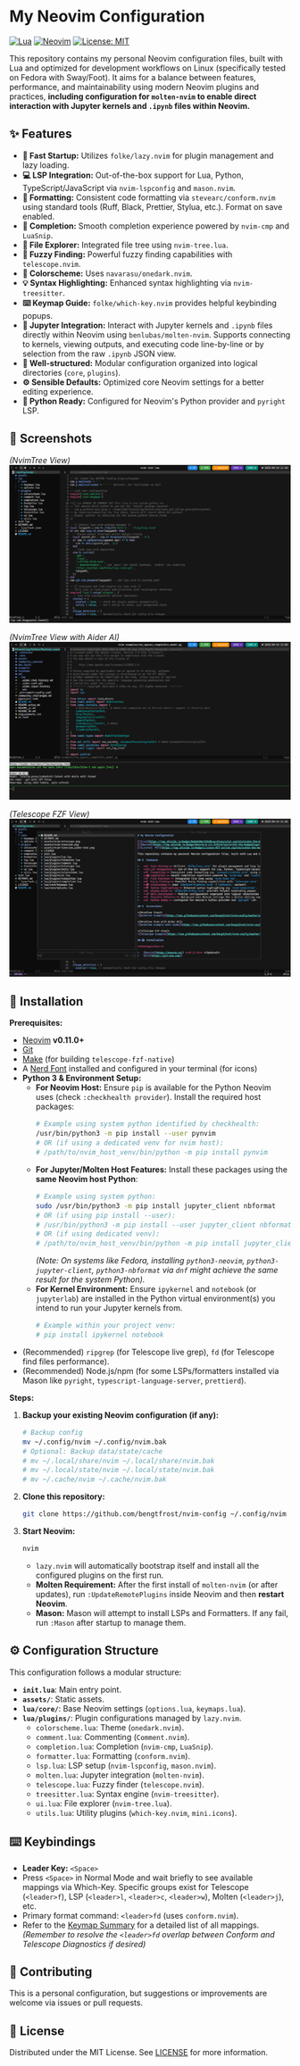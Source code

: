 # My Neovim Configuration

[![Lua](https://img.shields.io/badge/Made%20with%20Lua-blueviolet.svg?style=for-the-badge&logo=lua)](https://lua.org)
[![Neovim](https://img.shields.io/badge/Neovim-0.11+-57A143?style=for-the-badge&logo=neovim&logoColor=white)](https://neovim.io/)
[![License: MIT](https://img.shields.io/badge/License-MIT-yellow.svg?style=for-the-badge)](https://opensource.org/licenses/MIT)

This repository contains my personal Neovim configuration files, built with Lua and optimized for development workflows on Linux (specifically tested on Fedora with Sway/Foot). It aims for a balance between features, performance, and maintainability using modern Neovim plugins and practices, **including configuration for `molten-nvim` to enable direct interaction with Jupyter kernels and `.ipynb` files within Neovim.**

## ✨ Features

*   **🚀 Fast Startup:** Utilizes `folke/lazy.nvim` for plugin management and lazy loading.
*   **💻 LSP Integration:** Out-of-the-box support for Lua, Python, TypeScript/JavaScript via `nvim-lspconfig` and `mason.nvim`.
*   **💅 Formatting:** Consistent code formatting via `stevearc/conform.nvim` using standard tools (Ruff, Black, Prettier, Stylua, etc.). Format on save enabled.
*   **🤖 Completion:** Smooth completion experience powered by `nvim-cmp` and `LuaSnip`.
*   **🌳 File Explorer:** Integrated file tree using `nvim-tree.lua`.
*   **🔭 Fuzzy Finding:** Powerful fuzzy finding capabilities with `telescope.nvim`.
*   **🎨 Colorscheme:** Uses `navarasu/onedark.nvim`.
*   **💡 Syntax Highlighting:** Enhanced syntax highlighting via `nvim-treesitter`.
*   **⌨️ Keymap Guide:** `folke/which-key.nvim` provides helpful keybinding popups.
*   **📓 Jupyter Integration:** Interact with Jupyter kernels and `.ipynb` files directly within Neovim using `benlubas/molten-nvim`. Supports connecting to kernels, viewing outputs, and executing code line-by-line or by selection from the raw `.ipynb` JSON view.
*   **🔧 Well-structured:** Modular configuration organized into logical directories (`core`, `plugins`).
*   **⚙️ Sensible Defaults:** Optimized core Neovim settings for a better editing experience.
*   **🐍 Python Ready:** Configured for Neovim's Python provider and `pyright` LSP.

## 📸 Screenshots

*(NvimTree View)*
![NvimTree Example](https://raw.githubusercontent.com/bengtfrost/nvim-config/master/assets/nvim-treeview.png)

*(NvimTree View with Aider AI)*
![NvimTree Example with Aider](https://raw.githubusercontent.com/bengtfrost/nvim-config/master/assets/nvim-treeview_aider-chat.png)

*(Telescope FZF View)*
![Telescope Example](https://raw.githubusercontent.com/bengtfrost/nvim-config/master/assets/nvim-telescope.png)

## 💾 Installation

**Prerequisites:**

*   [Neovim](https://neovim.io/) **v0.11.0+**
*   [Git](https://git-scm.com/)
*   [Make](https://www.gnu.org/software/make/) (for building `telescope-fzf-native`)
*   A [Nerd Font](https://www.nerdfonts.com/) installed and configured in your terminal (for icons)
*   **Python 3 & Environment Setup:**
    *   **For Neovim Host:** Ensure `pip` is available for the Python Neovim uses (check `:checkhealth provider`). Install the required host packages:
        ```bash
        # Example using system python identified by checkhealth:
        /usr/bin/python3 -m pip install --user pynvim
        # OR (if using a dedicated venv for nvim host):
        # /path/to/nvim_host_venv/bin/python -m pip install pynvim
        ```
    *   **For Jupyter/Molten Host Features:** Install these packages using the **same Neovim host Python**:
        ```bash
        # Example using system python:
        sudo /usr/bin/python3 -m pip install jupyter_client nbformat
        # OR (if using pip install --user):
        # /usr/bin/python3 -m pip install --user jupyter_client nbformat
        # OR (if using dedicated venv):
        # /path/to/nvim_host_venv/bin/python -m pip install jupyter_client nbformat
        ```
        *(Note: On systems like Fedora, installing `python3-neovim`, `python3-jupyter-client`, `python3-nbformat` via `dnf` might achieve the same result for the system Python).*
    *   **For Kernel Environment:** Ensure `ipykernel` and `notebook` (or `jupyterlab`) are installed in the Python virtual environment(s) you intend to run your Jupyter kernels from.
        ```bash
        # Example within your project venv:
        # pip install ipykernel notebook
        ```
*   (Recommended) `ripgrep` (for Telescope live grep), `fd` (for Telescope find files performance).
*   (Recommended) Node.js/npm (for some LSPs/formatters installed via Mason like `pyright`, `typescript-language-server`, `prettierd`).

**Steps:**

1.  **Backup your existing Neovim configuration (if any):**
    ```bash
    # Backup config
    mv ~/.config/nvim ~/.config/nvim.bak
    # Optional: Backup data/state/cache
    # mv ~/.local/share/nvim ~/.local/share/nvim.bak
    # mv ~/.local/state/nvim ~/.local/state/nvim.bak
    # mv ~/.cache/nvim ~/.cache/nvim.bak
    ```

2.  **Clone this repository:**
    ```bash
    git clone https://github.com/bengtfrost/nvim-config ~/.config/nvim
    ```

3.  **Start Neovim:**
    ```bash
    nvim
    ```
    *   `lazy.nvim` will automatically bootstrap itself and install all the configured plugins on the first run.
    *   **Molten Requirement:** After the first install of `molten-nvim` (or after updates), run `:UpdateRemotePlugins` inside Neovim and then **restart Neovim**.
    *   **Mason:** Mason will attempt to install LSPs and Formatters. If any fail, run `:Mason` after startup to manage them.

## ⚙️ Configuration Structure

This configuration follows a modular structure:

*   **`init.lua`**: Main entry point.
*   **`assets/`**: Static assets.
*   **`lua/core/`**: Base Neovim settings (`options.lua`, `keymaps.lua`).
*   **`lua/plugins/`**: Plugin configurations managed by `lazy.nvim`.
    *   `colorscheme.lua`: Theme (`onedark.nvim`).
    *   `comment.lua`: Commenting (`Comment.nvim`).
    *   `completion.lua`: Completion (`nvim-cmp`, `LuaSnip`).
    *   `formatter.lua`: Formatting (`conform.nvim`).
    *   `lsp.lua`: LSP setup (`nvim-lspconfig`, `mason.nvim`).
    *   `molten.lua`: Jupyter integration (`molten-nvim`).
    *   `telescope.lua`: Fuzzy finder (`telescope.nvim`).
    *   `treesitter.lua`: Syntax engine (`nvim-treesitter`).
    *   `ui.lua`: File explorer (`nvim-tree.lua`).
    *   `utils.lua`: Utility plugins (`which-key.nvim`, `mini.icons`).

## ⌨️ Keybindings

*   **Leader Key:** `<Space>`
*   Press `<Space>` in Normal Mode and wait briefly to see available mappings via Which-Key. Specific groups exist for Telescope (`<leader>f`), LSP (`<leader>l`, `<leader>c`, `<leader>w`), Molten (`<leader>j`), etc.
*   Primary format command: `<leader>fd` (uses `conform.nvim`).
*   Refer to the [Keymap Summary](KEYMAPS.md) for a detailed list of all mappings. *(Remember to resolve the `<leader>fd` overlap between Conform and Telescope Diagnostics if desired)*

## 🤝 Contributing

This is a personal configuration, but suggestions or improvements are welcome via issues or pull requests.

## 📜 License

Distributed under the MIT License. See [LICENSE](LICENSE) for more information.